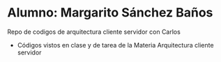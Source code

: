 # Alumno: Margarito Sánchez Baños
Repo de codigos de arquitectura cliente servidor con Carlos
* Códigos vistos en clase y de tarea de la Materia Arquitectura cliente servidor
